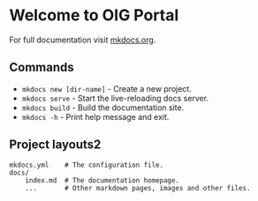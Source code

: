 # Welcome to OIG Portal

For full documentation visit [mkdocs.org](https://www.mkdocs.org).

## Commands

* `mkdocs new [dir-name]` - Create a new project.
* `mkdocs serve` - Start the live-reloading docs server.
* `mkdocs build` - Build the documentation site.
* `mkdocs -h` - Print help message and exit.

## Project layouts2

    mkdocs.yml    # The configuration file.
    docs/
        index.md  # The documentation homepage.
        ...       # Other markdown pages, images and other files.

